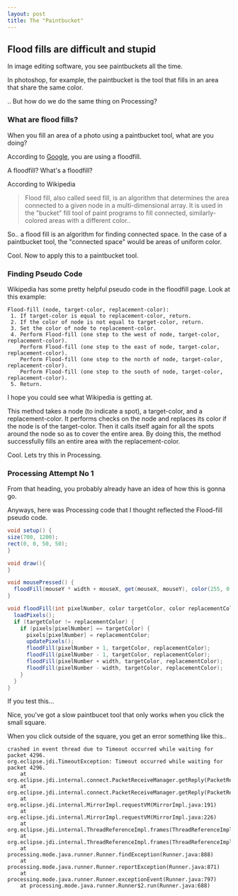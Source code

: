```yaml
---
layout: post
title: The "Paintbucket"
---
```


## Flood fills are difficult and stupid
In image editing software, you see paintbuckets all the time. 

In photoshop, for example, the paintbucket is the tool that fills in an area that share the same color.

.. But how do we do the same thing on Processing?

### What are flood fills?
When you fill an area of a photo using a paintbucket tool, what are you doing?

According to [Google](https://www.google.com/search?q=program+paintbucket&oq=program+paintbucket&aqs=chrome..69i57.2758j0j1&sourceid=chrome&es_sm=91&ie=UTF-8#q=how+do+fill+tools+work), you are using a floodfill.

A floodfill? What's a floodfill?

According to Wikipedia
>Flood fill, also called seed fill, is an algorithm that determines the area connected to a given node in a multi-dimensional array. It is used in the "bucket" fill tool of paint programs to fill connected, similarly-colored areas with a different color..

So.. a flood fill is an algorithm for finding connected space. In the case of a paintbucket tool, the "connected space" would be areas of uniform color.

Cool. Now to apply this to a paintbucket tool.

### Finding Pseudo Code
Wikipedia has some pretty helpful pseudo code in the floodfill page. Look at this example:

```
Flood-fill (node, target-color, replacement-color):
 1. If target-color is equal to replacement-color, return.
 2. If the color of node is not equal to target-color, return.
 3. Set the color of node to replacement-color.
 4. Perform Flood-fill (one step to the west of node, target-color, replacement-color).
    Perform Flood-fill (one step to the east of node, target-color, replacement-color).
    Perform Flood-fill (one step to the north of node, target-color, replacement-color).
    Perform Flood-fill (one step to the south of node, target-color, replacement-color).
 5. Return.
 ```
 
I hope you could see what Wikipedia is getting at.
 
This method takes a node (to indicate a spot), a target-color, and a replacement-color. It performs checks on the node and replaces its color if the node is of the target-color. Then it calls itself again for all the spots around the node so as to cover the entire area. By doing this, the method successfully fills an entire area with the replacement-color.
 
Cool. Lets try this in Processing.
 
### Processing Attempt No 1
From that heading, you probably already have an idea of how this is gonna go.
 
Anyways, here was Processing code that I thought reflected the Flood-fill pseudo code.

```java
void setup() {
size(700, 1200);
rect(0, 0, 50, 50);
}

void draw(){
}

void mousePressed() {
  floodFill(mouseY * width + mouseX, get(mouseX, mouseY), color(255, 0, 0));
}

void floodFill(int pixelNumber, color targetColor, color replacementColor) {
  loadPixels();
  if (targetColor != replacementColor) {
    if (pixels[pixelNumber] == targetColor) {
      pixels[pixelNumber] = replacementColor;
      updatePixels();
      floodFill(pixelNumber + 1, targetColor, replacementColor);
      floodFill(pixelNumber - 1, targetColor, replacementColor);
      floodFill(pixelNumber + width, targetColor, replacementColor);
      floodFill(pixelNumber - width, targetColor, replacementColor);
    }
  }
}
```

If you test this...

Nice, you've got a slow paintbucet tool that only works when you click the small square. 

When you click outside of the square, you get an error something like this..

```
crashed in event thread due to Timeout occurred while waiting for packet 4296.
org.eclipse.jdi.TimeoutException: Timeout occurred while waiting for packet 4296.
	at org.eclipse.jdi.internal.connect.PacketReceiveManager.getReply(PacketReceiveManager.java:186)
	at org.eclipse.jdi.internal.connect.PacketReceiveManager.getReply(PacketReceiveManager.java:197)
	at org.eclipse.jdi.internal.MirrorImpl.requestVM(MirrorImpl.java:191)
	at org.eclipse.jdi.internal.MirrorImpl.requestVM(MirrorImpl.java:226)
	at org.eclipse.jdi.internal.ThreadReferenceImpl.frames(ThreadReferenceImpl.java:257)
	at org.eclipse.jdi.internal.ThreadReferenceImpl.frames(ThreadReferenceImpl.java:240)
	at processing.mode.java.runner.Runner.findException(Runner.java:888)
	at processing.mode.java.runner.Runner.reportException(Runner.java:871)
	at processing.mode.java.runner.Runner.exceptionEvent(Runner.java:797)
	at processing.mode.java.runner.Runner$2.run(Runner.java:688)
```





 

